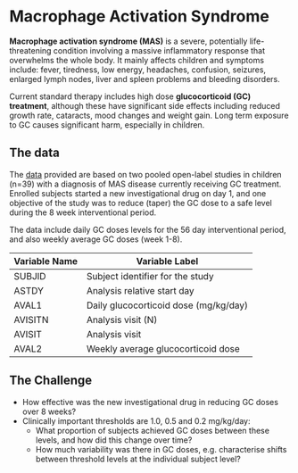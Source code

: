 # Macrophage Activation Syndrome

**Macrophage activation syndrome (MAS)** is a severe, potentially life-threatening condition involving a massive inflammatory response that overwhelms the whole body. It mainly affects children and symptoms include: fever, tiredness, low energy, headaches, confusion, seizures, enlarged lymph nodes, liver and spleen problems and bleeding disorders.

Current standard therapy includes high dose **glucocorticoid (GC) treatment**,  although these have significant side effects including reduced growth rate, cataracts, mood changes and weight gain. Long term exposure to GC causes significant harm, especially in children.

## The data

The [data](https://github.com/VIS-SIG/Wonderful-Wednesdays/blob/master/data/2025/2025-04-09/WW_GCdose.csv) provided are based on two pooled open-label studies in children (n=39) with a diagnosis of MAS disease currently receiving GC treatment. Enrolled subjects started a new investigational drug on day 1, and one objective of the study was to reduce (taper) the GC dose to a safe level during the 8 week interventional period.

The data include daily GC doses levels for the 56 day interventional period, and also weekly average GC doses (week 1-8).

| Variable Name | Variable Label                        |
|---------------|---------------------------------------|
| SUBJID        | Subject identifier for the study      |
| ASTDY         | Analysis relative start day           |
| AVAL1         | Daily glucocorticoid dose (mg/kg/day) |
| AVISITN       | Analysis visit (N)                    |
| AVISIT        | Analysis visit                        |
| AVAL2         | Weekly average glucocorticoid dose    |

## The Challenge
* How effective was the new investigational drug in reducing GC doses over 8 weeks?
* Clinically important thresholds are 1.0, 0.5 and 0.2 mg/kg/day:
  * What proportion of subjects achieved GC doses between these levels, and how did this change over time?
  * How much variability was there in GC doses, e.g. characterise shifts between threshold levels at the individual subject level?

